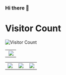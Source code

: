 ### Hi there 👋

<!--
**sunbos/sunbos** is a ✨ _special_ ✨ repository because its `README.md` (this file) appears on your GitHub profile.

Here are some ideas to get you started:

- 🔭 I’m currently working on ...
- 🌱 I’m currently learning ...
- 👯 I’m looking to collaborate on ...
- 🤔 I’m looking for help with ...
- 💬 Ask me about ...
- 📫 How to reach me: ...
- 😄 Pronouns: ...
- ⚡ Fun fact: ...
-->

<!--
![Anurag's GitHub stats](https://github-readme-stats.vercel.app/api?username=sunbos&show_icons=true&theme=dark)
-->

# Visitor Count
![Visitor Count](https://profile-counter.glitch.me/sunbos/count.svg)

<table>
    <tr>
<!--         <td >
            <center><img src="https://github-readme-stats.vercel.app/api?username=sunbos&show_icons=true&hide_border=true&theme=github_dark" ></center>
        </td> -->
        <td >
            <center><img src="https://github-profile-summary-cards.vercel.app/api/cards/profile-details?username=sunbos&theme=github_dark&show_icons=true" align="right" /></center>
        </td>
    </tr>
</table>

<table>
    <tr>
        <td >
            <center><img src="http://github-profile-summary-cards.vercel.app/api/cards/repos-per-language?username=sunbos&theme=github_dark" ></center>
        </td>
        <td >
            <center><img src="http://github-profile-summary-cards.vercel.app/api/cards/productive-time?username=sunbos&theme=github_dark&utcOffset=8" align="right" /></center>
        </td>
        <td >
            <center><img src="http://github-profile-summary-cards.vercel.app/api/cards/most-commit-language?username=sunbos&theme=github_dark" align="right" /></center>
        </td>
    </tr>
</table>
